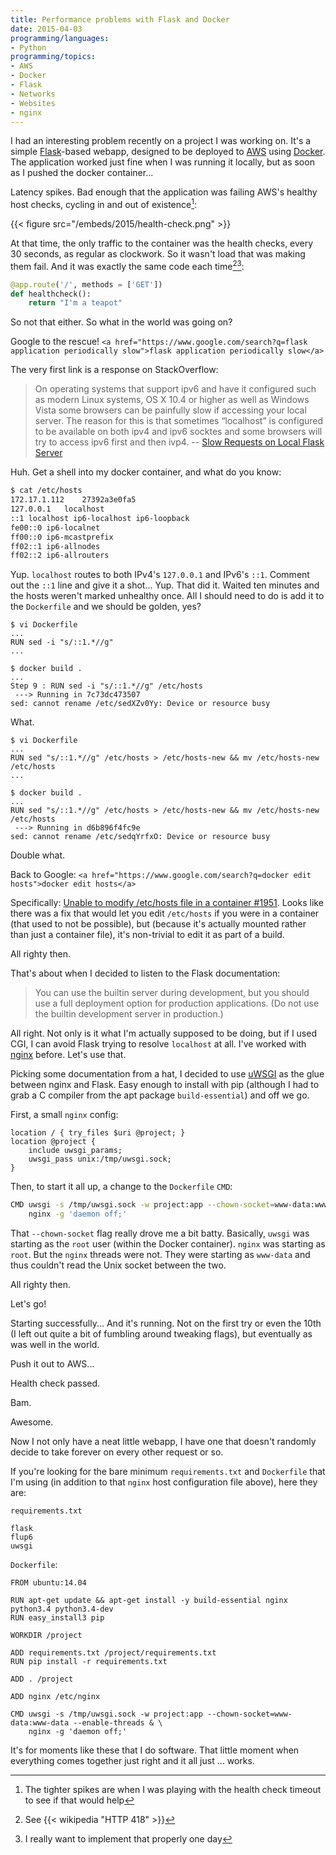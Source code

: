 ```yaml
---
title: Performance problems with Flask and Docker
date: 2015-04-03
programming/languages:
- Python
programming/topics:
- AWS
- Docker
- Flask
- Networks
- Websites
- nginx
---
```

I had an interesting problem recently on a project I was working on. It's a simple <a href="http://flask.pocoo.org/">Flask</a>-based webapp, designed to be deployed to <a href="https://aws.amazon.com/">AWS</a> using <a href="https://www.docker.com/">Docker</a>. The application worked just fine when I was running it locally, but as soon as I pushed the docker container...

Latency spikes. Bad enough that the application was failing AWS's healthy host checks, cycling in and out of existence[^1]:

{{< figure src="/embeds/2015/health-check.png" >}}

<!--more-->

At that time, the only traffic to the container was the health checks, every 30 seconds, as regular as clockwork. So it wasn't load that was making them fail. And it was exactly the same code each time[^2][^3]:

```python
@app.route('/', methods = ['GET'])
def healthcheck():
    return "I'm a teapot"
```

So not that either. So what in the world was going on?

Google to the rescue! `<a href="https://www.google.com/search?q=flask application periodically slow">flask application periodically slow</a>`

The very first link is a response on StackOverflow:


> On operating systems that support ipv6 and have it configured such as modern Linux systems, OS X 10.4 or higher as well as Windows Vista some browsers can be painfully slow if accessing your local server. The reason for this is that sometimes “localhost” is configured to be available on both ipv4 and ipv6 socktes and some browsers will try to access ipv6 first and then ivp4. -- <a href="http://stackoverflow.com/questions/11150343/slow-requests-on-local-flask-server">Slow Requests on Local Flask Server</a>


Huh. Get a shell into my docker container, and what do you know:

```bash
$ cat /etc/hosts
172.17.1.112	27392a3e0fa5
127.0.0.1	localhost
::1	localhost ip6-localhost ip6-loopback
fe00::0	ip6-localnet
ff00::0	ip6-mcastprefix
ff02::1	ip6-allnodes
ff02::2	ip6-allrouters
```

Yup. `localhost` routes to both IPv4's `127.0.0.1` and IPv6's `::1`. Comment out the `::1` line and give it a shot... Yup. That did it. Waited ten minutes and the hosts weren't marked unhealthy once. All I should need to do is add it to the `Dockerfile` and we should be golden, yes?

```text
$ vi Dockerfile
...
RUN sed -i "s/::1.*//g"
...

$ docker build .
...
Step 9 : RUN sed -i "s/::1.*//g" /etc/hosts
 ---> Running in 7c73dc473507
sed: cannot rename /etc/sedXZv0Yy: Device or resource busy
```

What.

```text
$ vi Dockerfile
...
RUN sed "s/::1.*//g" /etc/hosts > /etc/hosts-new && mv /etc/hosts-new /etc/hosts
...

$ docker build .
...
RUN sed "s/::1.*//g" /etc/hosts > /etc/hosts-new && mv /etc/hosts-new /etc/hosts
 ---> Running in d6b896f4fc9e
sed: cannot rename /etc/sedqYrfxO: Device or resource busy
```

Double what.

Back to Google: `<a href="https://www.google.com/search?q=docker edit hosts">docker edit hosts</a>`

Specifically: <a href="https://github.com/docker/docker/issues/1951">Unable to modify /etc/hosts file in a container #1951</a>. Looks like there was a fix that would let you edit `/etc/hosts` if you were in a container (that used to not be possible), but (because it's actually mounted rather than just a container file), it's non-trivial to edit it as part of a build.

All righty then.

That's about when I decided to listen to the Flask documentation:

> You can use the builtin server during development, but you should use a full deployment option for production applications. (Do not use the builtin development server in production.)

All right. Not only is it what I'm actually supposed to be doing, but if I used CGI, I can avoid Flask trying to resolve `localhost` at all. I've worked with <a href="http://wiki.nginx.org/Main">nginx</a> before. Let's use that.

Picking some documentation from a hat, I decided to use <a href="https://uwsgi-docs.readthedocs.org/en/latest/">uWSGI</a> as the glue between nginx and Flask. Easy enough to install with pip (although I had to grab a C compiler from the apt package `build-essential`) and off we go.

First, a small `nginx` config:

```nginx
location / { try_files $uri @project; }
location @project {
    include uwsgi_params;
    uwsgi_pass unix:/tmp/uwsgi.sock;
}
```

Then, to start it all up, a change to the `Dockerfile` `CMD`:

```bash
CMD uwsgi -s /tmp/uwsgi.sock -w project:app --chown-socket=www-data:www-data --enable-threads & \
    nginx -g 'daemon off;'
```

That `--chown-socket` flag really drove me a bit batty. Basically, `uwsgi` was starting as the `root` user (within the Docker container). `nginx` was starting as `root`. But the `nginx` threads were not. They were starting as `www-data` and thus couldn't read the Unix socket between the two.

All righty then.

Let's go!

Starting successfully... And it's running. Not on the first try or even the 10th (I left out quite a bit of fumbling around tweaking flags), but eventually as was well in the world.

Push it out to AWS...

Health check passed.

Bam.

Awesome.

Now I not only have a neat little webapp, I have one that doesn't randomly decide to take forever on every other request or so.

If you're looking for the bare minimum `requirements.txt` and `Dockerfile` that I'm using (in addition to that `nginx` host configuration file above), here they are:

`requirements.txt`

```text
flask
flup6
uwsgi
```

`Dockerfile`:

```text
FROM ubuntu:14.04

RUN apt-get update && apt-get install -y build-essential nginx python3.4 python3.4-dev
RUN easy_install3 pip

WORKDIR /project

ADD requirements.txt /project/requirements.txt
RUN pip install -r requirements.txt

ADD . /project

ADD nginx /etc/nginx

CMD uwsgi -s /tmp/uwsgi.sock -w project:app --chown-socket=www-data:www-data --enable-threads & \
    nginx -g 'daemon off;'
```

It's for moments like these that I do software. That little moment when everything comes together just right and it all just ... works.

[^1]: The tighter spikes are when I was playing with the health check timeout to see if that would help
[^2]: See {{< wikipedia "HTTP 418" >}}
[^3]: I really want to implement that properly one day